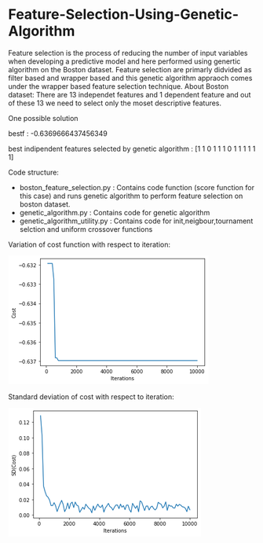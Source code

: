 # Feature-Selection-Using-Genetic-Algorithm
Feature selection is the process of reducing the number of input variables when developing a predictive model and here performed using genertic algorithm on the Boston dataset.
Feature selection are primarly didvided as filter based and wrapper based and this genetic algorithm appraoch comes under the wrapper based feature selection technique.
About Boston dataset: There are 13 independet features and 1 dependent feature and out of these 13 we need to select only the moset descriptive features.

One possible solution

bestf :  -0.6369666437456349

best indipendent features selected by genetic algorithm :  [1 1 0 1 1 1 0 1 1 1 1 1 1]

Code structure:

* boston_feature_selection.py : Contains code function (score function for this case) and runs genetic algorithm to perform feature selection on boston dataset.
* genetic_algorithm.py : Contains code for genetic algorithm 
* genetic_algorithm_utility.py : Contains code for init,neigbour,tournament selction and uniform crossover functions  

Variation of cost function with respect to iteration:

![alt text](https://github.com/prakhargurawa/Feature-Selection-Using-Genetic-Algorithm/blob/main/images/costvsiter.png?raw=true)


Standard deviation of cost with respect to iteration:

![alt text](https://github.com/prakhargurawa/Feature-Selection-Using-Genetic-Algorithm/blob/main/images/stdvsiter.png?raw=true)

